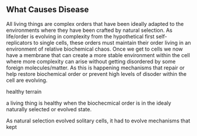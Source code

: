 ## What Causes Disease

All living things are complex orders that have been ideally adapted to the environments where they have been crafted by natural selection. As life/order is evolving in complexity from the hypothetical first self-replicators to single cells, these orders must maintain their order living in an environment of relative biochemical chaos. Once we get to cells we now have a membrane that can create a more stable environment within the cell where more complexity can arise without getting disordered by some foreign molecules/matter. As this is happening mechanisms that repair or help restore biochemical order or prevent high levels of disoder within the cell are evolving. 


healthy terrain

a living thing is healthy when the biochecmical order is in the idealy naturally selected or evolved state.

As natural selection evolved solitary cells, it had to evolve mechanisms that kept 
